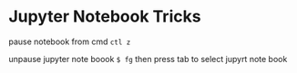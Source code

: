 # Jupyter Notebook Tricks

pause notebook from cmd ```ctl z```

unpause jupyter note boook ``` $ fg ``` then press tab to select jupyrt note book

